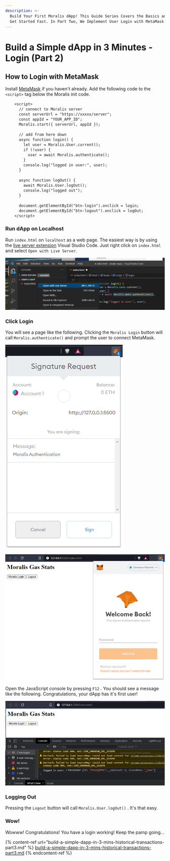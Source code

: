 ```yaml
---
description: >-
  Build Your First Moralis dApp! This Guide Series Covers the Basics and How to
  Get Started Fast. In Part Two, We Implement User Login with MetaMask.
---
```


# Build a Simple dApp in 3 Minutes - Login (Part 2)

## How to Login with MetaMask

Install [MetaMask](https://metamask.io) if you haven't already. Add the following code to the `<script>` tag below the Moralis init code.

```markup
    <script>
      // connect to Moralis server
      const serverUrl = "https://xxxxx/server";
      const appId = "YOUR_APP_ID";
      Moralis.start({ serverUrl, appId });

      // add from here down
      async function login() {
        let user = Moralis.User.current();
        if (!user) {
          user = await Moralis.authenticate();
        }
        console.log("logged in user:", user);
      }

      async function logOut() {
        await Moralis.User.logOut();
        console.log("logged out");
      }

      document.getElementById("btn-login").onclick = login;
      document.getElementById("btn-logout").onclick = logOut;
    </script>
```

### Run dApp on Localhost

Run `index.html` on `localhost` as a web page. The easiest way is by using the [live server extension](https://marketplace.visualstudio.com/items?itemName=ritwickdey.LiveServer) Visual Studio Code. Just right click on `index.html` and select `Open with Live Server`.

![](../.gitbook/assets/VsCode_OpenWithLiveServer.PNG)

### Click Login

You will see a page like the following. Clicking the `Moralis Login` button will call `Moralis.authenticate()` and prompt the user to connect MetaMask.

![Sign a message to prove address ownership.](../.gitbook/assets/LoginMetamask_SignMessage.PNG)

![Press the login button, then enter your MetaMask password.](../.gitbook/assets/LoginMetamask.PNG)

Open the JavaScript console by pressing `F12` . You should see a message like the following. Congratulations, your dApp has it's first user!

![](../.gitbook/assets/Login_SucessConsoleLog.PNG)

### Logging Out

Pressing the `Logout` button will call `Moralis.User.logOut()` . It's that easy.

### Wow!

Wowww! Congratulations! You have a login working! Keep the pamp going...

{% content-ref url="build-a-simple-dapp-in-3-mins-historical-transactions-part3.md" %}
[build-a-simple-dapp-in-3-mins-historical-transactions-part3.md](build-a-simple-dapp-in-3-mins-historical-transactions-part3.md)
{% endcontent-ref %}
